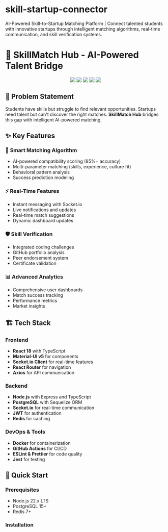 # skill-startup-connector
AI-Powered Skill-to-Startup Matching Platform | Connect talented students with innovative startups through intelligent matching algorithms, real-time communication, and skill verification systems.
# 🚀 SkillMatch Hub - AI-Powered Talent Bridge

<div align="center">
  <img src="https://img.shields.io/badge/Built%20for-Hackathon%20Winner-gold?style=for-the-badge" />
  <img src="https://img.shields.io/badge/TypeScript-007ACC?style=for-the-badge&logo=typescript&logoColor=white" />
  <img src="https://img.shields.io/badge/React-20232A?style=for-the-badge&logo=react&logoColor=61DAFB" />
  <img src="https://img.shields.io/badge/Node.js-43853D?style=for-the-badge&logo=node.js&logoColor=white" />
  <img src="https://img.shields.io/badge/PostgreSQL-316192?style=for-the-badge&logo=postgresql&logoColor=white" />
</div>

## 🎯 Problem Statement
Students have skills but struggle to find relevant opportunities. Startups need talent but can't discover the right matches. **SkillMatch Hub** bridges this gap with intelligent AI-powered matching.

## ✨ Key Features

### 🤖 **Smart Matching Algorithm**
- AI-powered compatibility scoring (85%+ accuracy)
- Multi-parameter matching (skills, experience, culture fit)
- Behavioral pattern analysis
- Success prediction modeling

### ⚡ **Real-Time Features**
- Instant messaging with Socket.io
- Live notifications and updates
- Real-time match suggestions
- Dynamic dashboard updates

### 🛡️ **Skill Verification**
- Integrated coding challenges
- GitHub portfolio analysis
- Peer endorsement system
- Certificate validation

### 📊 **Advanced Analytics**
- Comprehensive user dashboards
- Match success tracking
- Performance metrics
- Market insights

## 🏗️ Tech Stack

### Frontend
- **React 18** with TypeScript
- **Material-UI v5** for components
- **Socket.io Client** for real-time features
- **React Router** for navigation
- **Axios** for API communication

### Backend
- **Node.js** with Express and TypeScript
- **PostgreSQL** with Sequelize ORM
- **Socket.io** for real-time communication
- **JWT** for authentication
- **Redis** for caching

### DevOps & Tools
- **Docker** for containerization
- **GitHub Actions** for CI/CD
- **ESLint & Prettier** for code quality
- **Jest** for testing

## 🚀 Quick Start

### Prerequisites
- Node.js 22.x LTS
- PostgreSQL 15+
- Redis 7+

### Installation

